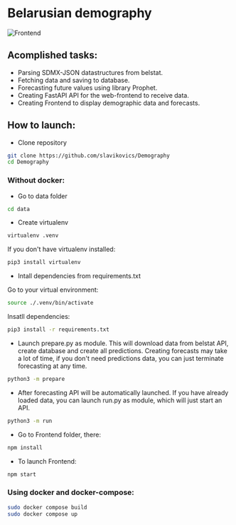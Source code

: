 # Belarusian demography
![Frontend](./images/frontend.png)
## Acomplished tasks:
- Parsing SDMX-JSON datastructures from belstat. 
- Fetching data and saving to database.
- Forecasting future values using library Prophet.
- Creating FastAPI API for the web-frontend to receive data.
- Creating Frontend to display demographic data and forecasts.

## How to launch:
- Clone repository
```bash
git clone https://github.com/slavikovics/Demography
cd Demography
```
### Without docker:
- Go to data folder
```bash
cd data
```
- Create virtualenv
```bash
virtualenv .venv
```
If you don't have virtualenv installed:
```bash
pip3 install virtualenv
```
- Intall dependencies from requirements.txt

Go to your virtual environment:
```bash
source ./.venv/bin/activate
```
Insatll dependencies:
```bash
pip3 install -r requirements.txt
```
- Launch prepare.py as module.
This will download data from belstat API, create database and create all predictions. Creating forecasts may take a lot of time, if you don't need
predictions data, you can just terminate forecasting at any time.
```bash
python3 -m prepare
```
- After forecasting API will be automatically launched. If you have already loaded data, you can launch run.py as module, which will just start an API.
```bash
python3 -m run
```
- Go to Frontend folder, there:
```bash
npm install
```
- To launch Frontend:
```bash
npm start
```

### Using docker and docker-compose:
```bash
sudo docker compose build
sudo docker compose up
```